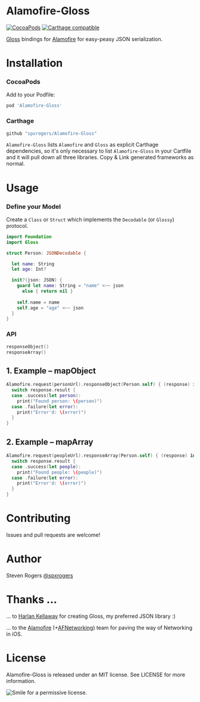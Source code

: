 Alamofire-Gloss
============
[![CocoaPods](https://img.shields.io/cocoapods/v/Alamofire-Gloss.svg)](http://cocoapods.org/pods/Alamofire-Gloss)
[![Carthage
compatible](https://img.shields.io/badge/Carthage-compatible-4BC51D.svg?style=flat)](https://github.com/Carthage/Carthage)

[Gloss](https://github.com/hkellaway/Gloss) bindings for [Alamofire](https://github.com/Alamofire/Alamofire) for easy-peasy JSON serialization.

# Installation

### CocoaPods

Add to your Podfile:

```ruby
pod 'Alamofire-Gloss'
```

### Carthage

```ruby
github "spxrogers/Alamofire-Gloss"
```

`Alamofire-Gloss` lists `Alamofire` and `Gloss` as explicit Carthage dependencies, so it's only
necessary to list `Alamofire-Gloss` in your Cartfile and it will pull down all
three libraries. Copy & Link generated frameworks as normal.

# Usage

### Define your Model

Create a `Class` or `Struct` which implements the `Decodable` (or `Glossy`) protocol.

```swift
import Foundation
import Gloss

struct Person: JSONDecodable {

  let name: String
  let age: Int?

  init?(json: JSON) {
    guard let name: String = "name" <~~ json
      else { return nil }
    
    self.name = name
    self.age = "age" <~~ json
  }
}
```

### API

```swift
responseObject()
responseArray()
```

## 1. Example – mapObject


```swift
Alamofire.request(personUrl).responseObject(Person.self) { (response) in
  switch response.result {
  case .success(let person):
    print("Found person: \(person)")
  case .failure(let error):
    print("Error'd: \(error)")
  }
}
```

## 2. Example – mapArray


```swift
Alamofire.request(peopleUrl).responseArray(Person.self) { (response) in
  switch response.result {
  case .success(let people):
    print("Found people: \(people)")
  case .failure(let error):
    print("Error'd: \(error)")
  }
}
```

# Contributing

Issues and pull requests are welcome!

# Author

Steven Rogers [@spxrogers](https://twitter.com/spxrogers)

# Thanks ... 

... to [Harlan Kellaway](http://harlankellaway.com) for creating Gloss, my preferred JSON library :)

... to the [Alamofire](https://github.com/Alamofire/Alamofire) (+[AFNetworking](https://github.com/AFNetworking/AFNetworking)) team for paving the way of Networking in iOS.

# License

Alamofire-Gloss is released under an MIT license. See LICENSE for more information.

![Smile for a permissive license.](https://media.giphy.com/media/12Rv3g5EveQwHS/giphy.gif)
